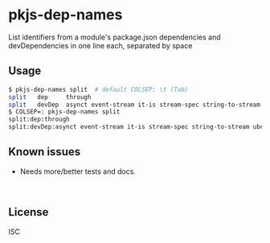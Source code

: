 ﻿
<!--#echo json="package.json" key="name" underline="=" -->
pkjs-dep-names
==============
<!--/#echo -->

<!--#echo json="package.json" key="description" -->
List identifiers from a module&#39;s package.json dependencies and
devDependencies in one line each, separated by space
<!--/#echo -->


Usage
-----

```bash
$ pkjs-dep-names split  # default COLSEP: \t (Tab)
split   dep     through
split   devDep  asynct event-stream it-is stream-spec string-to-stream ubelt
$ COLSEP=: pkjs-dep-names split
split:dep:through
split:devDep:asynct event-stream it-is stream-spec string-to-stream ubelt
```


<!--#toc stop="scan" -->



Known issues
------------

* Needs more/better tests and docs.




&nbsp;


License
-------
<!--#echo json="package.json" key=".license" -->
ISC
<!--/#echo -->
